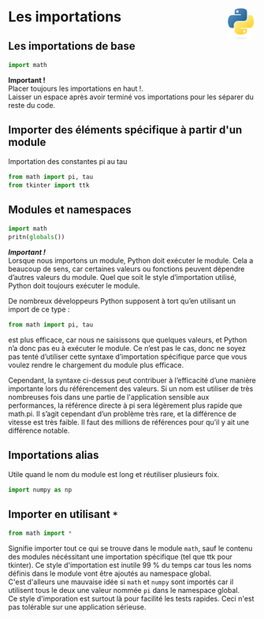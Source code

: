 # **Les importations**  <a href="../"><img align="right" src="../../src/images/Python-logo-notext.svg" alt="Python" title="Phthon" widht="auto" height="64px"></a>

## **Les importations de base**

```py
import math
```
**Important !**  
Placer toujours les importations en haut !.  
Laisser un espace après avoir terminé vos importations pour les séparer du reste du code.  


## **Importer des éléments spécifique à partir d'un module**

Importation des constantes pi au tau
```py
from math import pi, tau
from tkinter import ttk
```

## **Modules et namespaces**

```py
import math
pritn(globals())
```
**_Important !_**  
Lorsque nous importons un module, Python doit exécuter le module. Cela a beaucoup de sens, car certaines valeurs ou fonctions peuvent dépendre d’autres valeurs du module. Quel que soit le style d’importation utilisé, Python doit toujours exécuter le module.

De nombreux développeurs Python supposent à tort qu’en utilisant un import de ce type :
```py
from math import pi, tau
```
est plus efficace, car nous ne saisissons que quelques valeurs, et Python n’a donc pas eu à exécuter le module. Ce n’est pas le cas, donc ne soyez pas tenté d’utiliser cette syntaxe d’importation spécifique parce que vous voulez rendre le chargement du module plus efficace.

Cependant, la syntaxe ci-dessus peut contribuer à l’efficacité d’une manière importante lors du référencement des valeurs. Si  un nom est utiliser de très nombreuses fois dans une partie de l'application sensible aux performances, la référence directe à pi sera légèrement plus rapide que math.pi. Il s’agit cependant d’un problème très rare, et la différence de vitesse est très faible. Il faut des millions de références pour qu’il y ait une différence notable.

## **Importations alias**

Utile quand le nom du module est long et réutiliser plusieurs foix.
```py
import numpy as np
```

## **Importer en utilisant `*`**

```py
from math import *
```
Signifie importer tout ce qui se trouve dans le module `math`, sauf le contenu des modules nécéssitant une importation spécifique (tel que ttk pour tkinter). Ce style d'importation est inutile 99 % du temps car tous les noms définis dans le module vont être ajoutés au namespace global.  
C'est d'alleurs une mauvaise idée si `math` et `numpy` sont importés car il utilisent tous le deux une valeur nommée `pi` dans le namespace global.  
Ce style d'imporation est surtout là pour facilité les tests rapides. Ceci n'est pas tolérable sur une application sérieuse.